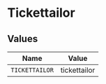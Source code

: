 # Tickettailor


## Values

| Name           | Value          |
| -------------- | -------------- |
| `TICKETTAILOR` | tickettailor   |